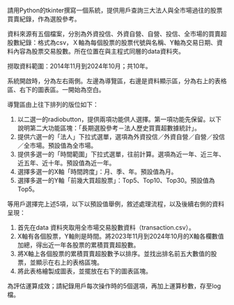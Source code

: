 請用Python的tkinter撰寫一個系統，提供用戶查詢三大法人與全市場過往的股票買賣紀錄，作為選股參考。

資料來源有五個檔案，分別為外資投信、外資自營、自營、投信、全市場的買賣超股數紀錄：格式為csv，Ｘ軸為每個股票的股票代號與名稱、Y軸為交易日期、資料內容為股票交易股數。所在位置在與主程式同層的data資料夾。

撈取資料範圍：2014年11月到2024年10月；共10年。

系統開啟時，分為左右兩側。左邊為導覽區，右邊是資料顯示區，分為右上的表格區、右下的圖表區。一開始為空白。

導覽區由上往下排列的版位如下：

1. 以二選一的radiobutton，提供兩項功能供人選擇。第一項功能先保留。以下說明第二大功能區塊：「長期選股參考－法人歷史買賣超數據統計」。
2. 提供六選一的「法人」下拉式選單，選項為外資投信／外資自營／自營／投信／全市場。預設值為全市場。
3. 提供多選一的「時間範圍」下拉式選單，往前計算。選項為近一年、近三年、近五年、近十年。預設值為近一年。
4. 選擇多選一的X軸「時間跨度」：月、季、年。預設值為月。
5. 選擇多選一的Y軸「前幾大買超股票」：Top5、Top10、Top30。預設值為Top5。

等用戶選擇完上述5項，以下以預設值舉例，敘述處理流程，以及後續右側的資料呈現：

1. 首先在data 資料夾取用全市場交易股數資料（transaction.csv）。
2. X軸有各個股票，Y軸則是時間。將2023年11月到2024年10月的X軸各欄數值加總，得出近一年各股票的累積買賣超股數。
3. 將X軸上各個股票的累積買賣超股數予以排序。並找出排名前五大數值的股票，並顯示在右上的表格區塊。
4. 將此表格繪製成圖表，並擺放在右下的圖表區塊。

為評估運算成效；請紀錄用戶每次操作時的5個選項，再加上運算秒數，存至log檔。
